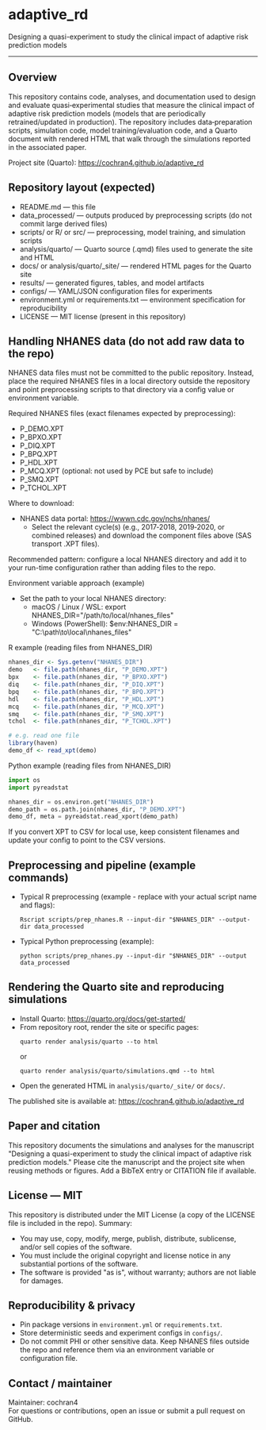 # adaptive_rd
Designing a quasi-experiment to study the clinical impact of adaptive risk prediction models

---

## Overview
This repository contains code, analyses, and documentation used to design and evaluate quasi‑experimental studies that measure the clinical impact of adaptive risk prediction models (models that are periodically retrained/updated in production). The repository includes data‑preparation scripts, simulation code, model training/evaluation code, and a Quarto document with rendered HTML that walk through the simulations reported in the associated paper.

Project site (Quarto): https://cochran4.github.io/adaptive_rd

## Repository layout (expected)
- README.md — this file
- data_processed/ — outputs produced by preprocessing scripts (do not commit large derived files)
- scripts/ or R/ or src/ — preprocessing, model training, and simulation scripts
- analysis/quarto/ — Quarto source (.qmd) files used to generate the site and HTML
- docs/ or analysis/quarto/_site/ — rendered HTML pages for the Quarto site
- results/ — generated figures, tables, and model artifacts
- configs/ — YAML/JSON configuration files for experiments
- environment.yml or requirements.txt — environment specification for reproducibility
- LICENSE — MIT license (present in this repository)

## Handling NHANES data (do not add raw data to the repo)
NHANES data files must not be committed to the public repository. Instead, place the required NHANES files in a local directory outside the repository and point preprocessing scripts to that directory via a config value or environment variable.

Required NHANES files (exact filenames expected by preprocessing):
- P_DEMO.XPT
- P_BPXO.XPT
- P_DIQ.XPT
- P_BPQ.XPT
- P_HDL.XPT
- P_MCQ.XPT    (optional: not used by PCE but safe to include)
- P_SMQ.XPT
- P_TCHOL.XPT

Where to download:
- NHANES data portal: https://wwwn.cdc.gov/nchs/nhanes/
  - Select the relevant cycle(s) (e.g., 2017‑2018, 2019‑2020, or combined releases) and download the component files above (SAS transport .XPT files).

Recommended pattern: configure a local NHANES directory and add it to your run-time configuration rather than adding files to the repo.

Environment variable approach (example)
- Set the path to your local NHANES directory:
  - macOS / Linux / WSL:
    export NHANES_DIR="/path/to/local/nhanes_files"
  - Windows (PowerShell):
    $env:NHANES_DIR = "C:\path\to\local\nhanes_files"

R example (reading files from NHANES_DIR)

```r
nhanes_dir <- Sys.getenv("NHANES_DIR")
demo   <- file.path(nhanes_dir, "P_DEMO.XPT")
bpx    <- file.path(nhanes_dir, "P_BPXO.XPT")
diq    <- file.path(nhanes_dir, "P_DIQ.XPT")
bpq    <- file.path(nhanes_dir, "P_BPQ.XPT")
hdl    <- file.path(nhanes_dir, "P_HDL.XPT")
mcq    <- file.path(nhanes_dir, "P_MCQ.XPT")
smq    <- file.path(nhanes_dir, "P_SMQ.XPT")
tchol  <- file.path(nhanes_dir, "P_TCHOL.XPT")

# e.g. read one file
library(haven)
demo_df <- read_xpt(demo)
```

Python example (reading files from NHANES_DIR)

```python
import os
import pyreadstat

nhanes_dir = os.environ.get("NHANES_DIR")
demo_path = os.path.join(nhanes_dir, "P_DEMO.XPT")
demo_df, meta = pyreadstat.read_xport(demo_path)
```

If you convert XPT to CSV for local use, keep consistent filenames and update your config to point to the CSV versions.

## Preprocessing and pipeline (example commands)
- Typical R preprocessing (example - replace with your actual script name and flags):
  ```
  Rscript scripts/prep_nhanes.R --input-dir "$NHANES_DIR" --output-dir data_processed
  ```
- Typical Python preprocessing (example):
  ```
  python scripts/prep_nhanes.py --input-dir "$NHANES_DIR" --output data_processed
  ```

## Rendering the Quarto site and reproducing simulations
- Install Quarto: https://quarto.org/docs/get-started/
- From repository root, render the site or specific pages:
  ```
  quarto render analysis/quarto --to html
  ```
  or
  ```
  quarto render analysis/quarto/simulations.qmd --to html
  ```
- Open the generated HTML in `analysis/quarto/_site/` or `docs/`.

The published site is available at: https://cochran4.github.io/adaptive_rd

## Paper and citation
This repository documents the simulations and analyses for the manuscript "Designing a quasi-experiment to study the clinical impact of adaptive risk prediction models." Please cite the manuscript and the project site when reusing methods or figures. Add a BibTeX entry or CITATION file if available.

## License — MIT
This repository is distributed under the MIT License (a copy of the LICENSE file is included in the repo). Summary:
- You may use, copy, modify, merge, publish, distribute, sublicense, and/or sell copies of the software.
- You must include the original copyright and license notice in any substantial portions of the software.
- The software is provided "as is", without warranty; authors are not liable for damages.

## Reproducibility & privacy
- Pin package versions in `environment.yml` or `requirements.txt`.
- Store deterministic seeds and experiment configs in `configs/`.
- Do not commit PHI or other sensitive data. Keep NHANES files outside the repo and reference them via an environment variable or configuration file.

## Contact / maintainer
Maintainer: cochran4  
For questions or contributions, open an issue or submit a pull request on GitHub.
```

